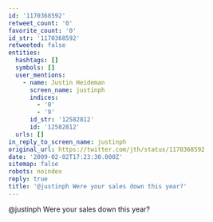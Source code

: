 ```yaml
---
id: '1170368592'
retweet_count: '0'
favorite_count: '0'
id_str: '1170368592'
retweeted: false
entities:
  hashtags: []
  symbols: []
  user_mentions:
    - name: Justin Heideman
      screen_name: justinph
      indices:
        - '0'
        - '9'
      id_str: '12582812'
      id: '12582812'
  urls: []
in_reply_to_screen_name: justinph
original_url: https://twitter.com/jth/status/1170368592
date: '2009-02-02T17:23:30.000Z'
sitemap: false
robots: noindex
reply: true
title: '@justinph Were your sales down this year?'
---
```


@justinph Were your sales down this year?